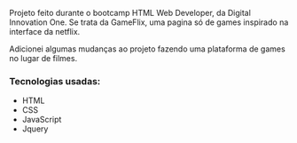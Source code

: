 <p>Projeto feito durante o bootcamp HTML Web Developer, da Digital Innovation One. Se trata da GameFlix, uma pagina só de games inspirado na interface da netflix.</p>
<p>Adicionei algumas mudanças ao projeto fazendo uma plataforma de games no lugar de filmes.</p>

### Tecnologias usadas:
 - HTML
 - CSS
 - JavaScript
 - Jquery
